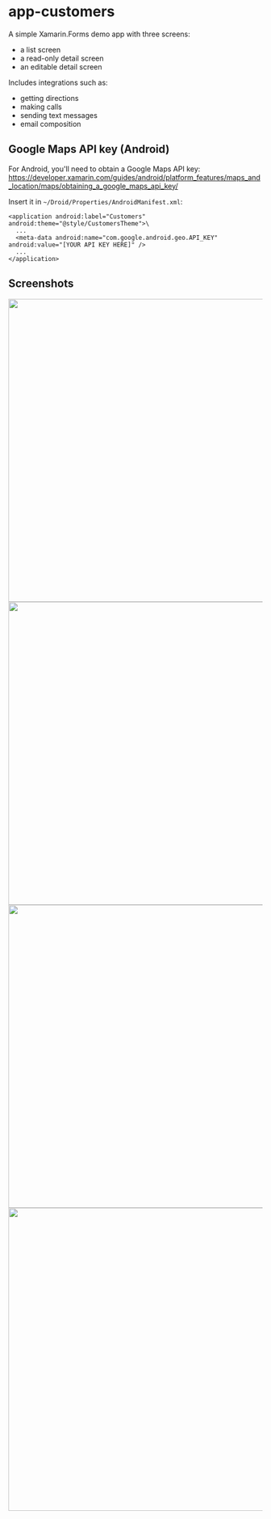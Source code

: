 # app-customers
A simple Xamarin.Forms demo app with three screens:

* a list screen
* a read-only detail screen
* an editable detail screen

Includes integrations such as:

* getting directions
* making calls
* sending text messages
* email composition

## Google Maps API key (Android)
For Android, you'll need to obtain a Google Maps API key:
https://developer.xamarin.com/guides/android/platform_features/maps_and_location/maps/obtaining_a_google_maps_api_key/

Insert it in `~/Droid/Properties/AndroidManifest.xml`:

    <application android:label="Customers" android:theme="@style/CustomersTheme">\
      ...
      <meta-data android:name="com.google.android.geo.API_KEY" android:value="[YOUR API KEY HERE]" />
      ...
    </application>

## Screenshots
<img src="https://raw.githubusercontent.com/jsauvexamarin/app-customers/master/Screenshots/Customers_ListPage.png" width="600" />
<img src="https://raw.githubusercontent.com/jsauvexamarin/app-customers/master/Screenshots/Customers_DetailPage.png" width="600" />
<img src="https://raw.githubusercontent.com/jsauvexamarin/app-customers/master/Screenshots/Customers_EditPage.png" width="600" />
<img src="https://raw.githubusercontent.com/jsauvexamarin/app-customers/master/Screenshots/Customers_GetDirections.png" width="600" />

